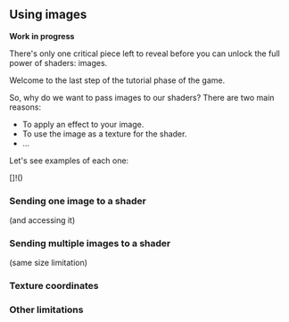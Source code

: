## Using images

**Work in progress**

There's only one critical piece left to reveal before you can unlock the full power of shaders: images.

Welcome to the last step of the tutorial phase of the game.

So, why do we want to pass images to our shaders? There are two main reasons:
- To apply an effect to your image.
- To use the image as a texture for the shader.
- ...

Let's see examples of each one:

[]!()

### Sending one image to a shader

(and accessing it)

### Sending multiple images to a shader

(same size limitation)

### Texture coordinates


### Other limitations

